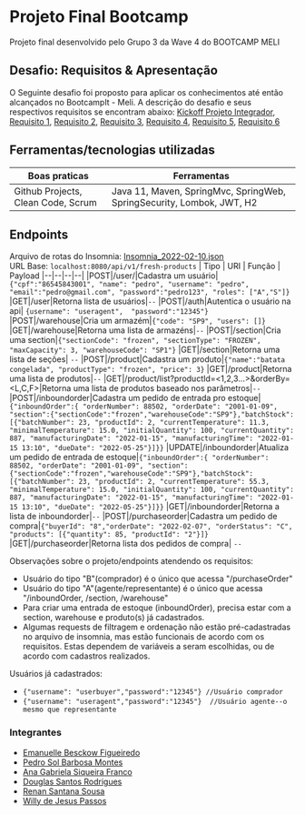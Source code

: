 # Projeto Final Bootcamp
Projeto final desenvolvido pelo Grupo 3 da Wave 4 do BOOTCAMP MELI

## Desafio: Requisitos & Apresentação
O Seguinte desafio foi proposto para aplicar os conhecimentos até então alcançados no BootcampIt - Meli.
A descrição do desafio e seus respectivos requisitos se encontram abaixo:
[Kickoff Projeto Integrador](./requisitos/EnunciadoBaseWave4.pdf), [Requisito 1](./requisitos/Requito1.pdf), [Requisito 2](./requisitos/Requito2.pdf), [Requisito 3](./requisitos/Requito3.pdf), [Requisito 4](./requisitos/Requito4.pdf), [Requisito 5](./requisitos/Requito5.pdf), [Requisito 6](./requisitos/Requito6.pdf)

## Ferramentas/tecnologias utilizadas
| Boas praticas | Ferramentas|
|--|--|
|Github Projects, Clean Code, Scrum |Java 11, Maven, SpringMvc, SpringWeb, SpringSecurity, Lombok, JWT, H2|

## Endpoints
Arquivo de rotas do Insomnia: [Insomnia_2022-02-10.json](./insomnia)   
URL Base: `localhost:8080/api/v1/fresh-products`
| Tipo | URI | Função | Payload
|--|--|--|--| 
|POST|/user/|Cadastra um usuário| `{"cpf":"86545843001", "name": "pedro", "username": "pedro",  "email":"pedro@gmail.com", "password":"pedro123", "roles": ["A","S"]}` 
|GET|/user|Retorna lista de usuários|`--` 
|POST|/auth|Autentica o usuário na api| `{username": "useragent",  "password":"12345"}`
|POST|/warehouse|Cria um armazém|`{"code": "SP9", "users": []}`
|GET|/warehouse|Retorna uma lista de armazéns|`--`
|POST|/section|Cria uma section|`{"sectionCode": "frozen", "sectionType": "FROZEN", "maxCapacity": 3, "warehouseCode": "SP1"}`
|GET|/section|Retorna uma lista de seções| `--`
|POST|/product|Cadastra um produto|`{"name":"batata congelada", "productType": "frozen", "price": 3}`
|GET|/product|Retorna uma lista de produtos|`--`
|GET|/product/list?productId=<1,2,3...>&orderBy=<L,C,F>|Retorna uma lista de produtos baseado nos parâmetros|`--`
|POST|/inboundorder|Cadastra um pedido de entrada pro estoque|`{"inboundOrder":{ "orderNumber": 88502, "orderDate": "2001-01-09", "section":{"sectionCode":"frozen","warehouseCode":"SP9"},"batchStock":[{"batchNumber": 23, "productId": 2, "currentTemperature": 11.3, "minimalTemperature": 15.0, "initialQuantity": 100, "currentQuantity": 887, "manufacturingDate": "2022-01-15", "manufacturingTime": "2022-01-15 13:10", "dueDate": "2022-05-25"}]}}`
|UPDATE|/inboundorder|Atualiza um pedido de entrada de estoque|`{"inboundOrder":{ "orderNumber": 88502, "orderDate": "2001-01-09", "section":{"sectionCode":"frozen","warehouseCode":"SP9"},"batchStock":[{"batchNumber": 23, "productId": 2, "currentTemperature": 55.3, "minimalTemperature": 15.0, "initialQuantity": 100, "currentQuantity": 887, "manufacturingDate": "2022-01-15", "manufacturingTime": "2022-01-15 13:10", "dueDate": "2022-05-25"}]}}`
|GET|/inboundorder|Retorna a lista de inboundorder|`--`
|POST|/purchaseorder|Cadastra um pedido de compra|`{"buyerId": "8","orderDate": "2022-02-07", "orderStatus": "C", "products": [{"quantity": 85, "productId": "2"}]}`
|GET|/purchaseorder|Retorna lista dos pedidos de compra| `--`

Observações sobre o projeto/endpoints atendendo os requisitos: 
* Usuário do tipo "B"(comprador) é o único que acessa "/purchaseOrder"
* Usuário do tipo "A"(agente/representante) é o único que acessa "/inboundOrder, /section, /warehouse"
* Para criar uma entrada de estoque (inboundOrder), precisa estar com a section, warehouse e produto(s) já cadastrados.
* Algumas requests de filtragem e ordenação não estão pré-cadastradas no arquivo de insomnia, mas estão funcionais de acordo com os requisitos. Estas dependem de variáveis a seram escolhidas, ou de acordo com cadastros realizados.



Usuários já cadastrados:
- `{"username": "userbuyer","password":"12345"} //Usuário comprador`  
- `{"username": "useragent","password":"12345"}  //Usuário agente--o mesmo que representante`

### Integrantes
* [Emanuelle Besckow Figueiredo](https://github.com/emanuellebesckow)
* [Pedro Sol Barbosa Montes](https://github.com/pedroSolMeli) 
* [Ana Gabriela Siqueira Franco](https://github.com/AnaGFranco) 
* [Douglas Santos Rodrigues](https://github.com/douglassrodml)
* [Renan Santana Sousa](https://github.com/renanmeli)
* [Willy de Jesus Passos](https://github.com/wjpassos)
